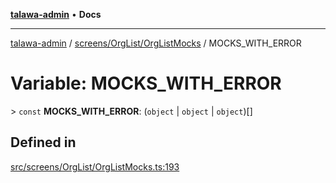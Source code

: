 [**talawa-admin**](../../../../README.md) • **Docs**

***

[talawa-admin](../../../../modules.md) / [screens/OrgList/OrgListMocks](../README.md) / MOCKS\_WITH\_ERROR

# Variable: MOCKS\_WITH\_ERROR

\> `const` **MOCKS\_WITH\_ERROR**: (`object` \| `object` \| `object`)[]

## Defined in

[src/screens/OrgList/OrgListMocks.ts:193](https://github.com/PalisadoesFoundation/talawa-admin/blob/4bef0939e3fab4672bfd3599312195b8557e01a3/src/screens/OrgList/OrgListMocks.ts#L193)
